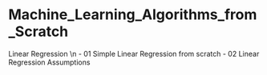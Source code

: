 # Machine_Learning_Algorithms_from_Scratch

Linear Regression \n
    - 01 Simple Linear Regression from scratch
    - 02 Linear Regression Assumptions

